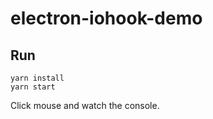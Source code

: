 # electron-iohook-demo

## Run

```
yarn install
yarn start
```

Click mouse and watch the console.
